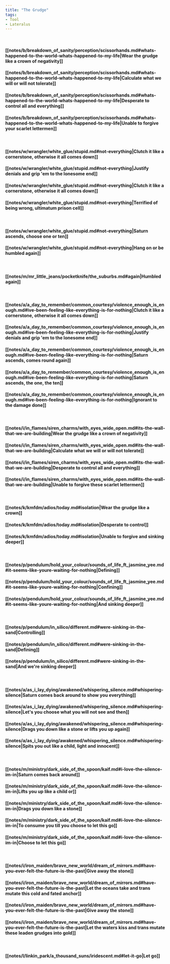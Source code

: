 ```yaml
---
title: "The Grudge"
tags:
- Tool
- Lateralus
---
```

&nbsp;
#### [[notes/b/breakdown_of_sanity/perception/scissorhands.md#whats-happened-to-the-world-whats-happened-to-my-life|Wear the grudge like a crown of negativity]]
#### [[notes/b/breakdown_of_sanity/perception/scissorhands.md#whats-happened-to-the-world-whats-happened-to-my-life|Calculate what we will or will not tolerate]]
#### [[notes/b/breakdown_of_sanity/perception/scissorhands.md#whats-happened-to-the-world-whats-happened-to-my-life|Desperate to control all and everything]]
#### [[notes/b/breakdown_of_sanity/perception/scissorhands.md#whats-happened-to-the-world-whats-happened-to-my-life|Unable to forgive your scarlet lettermen]]
&nbsp;
#### [[notes/w/wrangler/white_glue/stupid.md#not-everything|Clutch it like a cornerstone, otherwise it all comes down]]
#### [[notes/w/wrangler/white_glue/stupid.md#not-everything|Justify denials and grip 'em to the lonesome end]]
#### [[notes/w/wrangler/white_glue/stupid.md#not-everything|Clutch it like a cornerstone, otherwise it all comes down]]
#### [[notes/w/wrangler/white_glue/stupid.md#not-everything|Terrified of being wrong, ultimatum prison cell]]
&nbsp;
#### [[notes/w/wrangler/white_glue/stupid.md#not-everything|Saturn ascends, choose one or ten]]
#### [[notes/w/wrangler/white_glue/stupid.md#not-everything|Hang on or be humbled again]]
&nbsp;
#### [[notes/m/mr_little_jeans/pocketknife/the_suburbs.md#again|Humbled again]]
&nbsp;
#### [[notes/a/a_day_to_remember/common_courtesy/violence_enough_is_enough.md#ive-been-feeling-like-everything-is-for-nothing|Clutch it like a cornerstone, otherwise it all comes down]]
#### [[notes/a/a_day_to_remember/common_courtesy/violence_enough_is_enough.md#ive-been-feeling-like-everything-is-for-nothing|Justify denials and grip 'em to the lonesome end]]
#### [[notes/a/a_day_to_remember/common_courtesy/violence_enough_is_enough.md#ive-been-feeling-like-everything-is-for-nothing|Saturn ascends, comes round again]]
#### [[notes/a/a_day_to_remember/common_courtesy/violence_enough_is_enough.md#ive-been-feeling-like-everything-is-for-nothing|Saturn ascends, the one, the ten]]
#### [[notes/a/a_day_to_remember/common_courtesy/violence_enough_is_enough.md#ive-been-feeling-like-everything-is-for-nothing|Ignorant to the damage done]]
&nbsp;
#### [[notes/i/in_flames/siren_charms/with_eyes_wide_open.md#its-the-wall-that-we-are-building|Wear the grudge like a crown of negativity]]
#### [[notes/i/in_flames/siren_charms/with_eyes_wide_open.md#its-the-wall-that-we-are-building|Calculate what we will or will not tolerate]]
#### [[notes/i/in_flames/siren_charms/with_eyes_wide_open.md#its-the-wall-that-we-are-building|Desperate to control all and everything]]
#### [[notes/i/in_flames/siren_charms/with_eyes_wide_open.md#its-the-wall-that-we-are-building|Unable to forgive these scarlet lettermen]]
&nbsp;
#### [[notes/k/kmfdm/adios/today.md#isolation|Wear the grudge like a crown]]
#### [[notes/k/kmfdm/adios/today.md#isolation|Desperate to control]]
#### [[notes/k/kmfdm/adios/today.md#isolation|Unable to forgive and sinking deeper]]
&nbsp;
#### [[notes/p/pendulum/hold_your_colour/sounds_of_life_ft_jasmine_yee.md#it-seems-like-youre-waiting-for-nothing|Defining]]
#### [[notes/p/pendulum/hold_your_colour/sounds_of_life_ft_jasmine_yee.md#it-seems-like-youre-waiting-for-nothing|Confining]]
#### [[notes/p/pendulum/hold_your_colour/sounds_of_life_ft_jasmine_yee.md#it-seems-like-youre-waiting-for-nothing|And sinking deeper]]
&nbsp;
#### [[notes/p/pendulum/in_silico/different.md#were-sinking-in-the-sand|Controlling]]
#### [[notes/p/pendulum/in_silico/different.md#were-sinking-in-the-sand|Defining]]
#### [[notes/p/pendulum/in_silico/different.md#were-sinking-in-the-sand|And we're sinking deeper]]
&nbsp;
#### [[notes/a/as_i_lay_dying/awakened/whispering_silence.md#whispering-silence|Saturn comes back around to show you everything]]
#### [[notes/a/as_i_lay_dying/awakened/whispering_silence.md#whispering-silence|Let's you choose what you will not see and then]]
#### [[notes/a/as_i_lay_dying/awakened/whispering_silence.md#whispering-silence|Drags you down like a stone or lifts you up again]]
#### [[notes/a/as_i_lay_dying/awakened/whispering_silence.md#whispering-silence|Spits you out like a child, light and innocent]]
&nbsp;
#### [[notes/m/ministry/dark_side_of_the_spoon/kaif.md#i-love-the-silence-im-in|Saturn comes back around]]
#### [[notes/m/ministry/dark_side_of_the_spoon/kaif.md#i-love-the-silence-im-in|Lifts you up like a child or]]
#### [[notes/m/ministry/dark_side_of_the_spoon/kaif.md#i-love-the-silence-im-in|Drags you down like a stone]]
#### [[notes/m/ministry/dark_side_of_the_spoon/kaif.md#i-love-the-silence-im-in|To consume you till you choose to let this go]]
#### [[notes/m/ministry/dark_side_of_the_spoon/kaif.md#i-love-the-silence-im-in|Choose to let this go]]
&nbsp;
#### [[notes/i/iron_maiden/brave_new_world/dream_of_mirrors.md#have-you-ever-felt-the-future-is-the-past|Give away the stone]]
#### [[notes/i/iron_maiden/brave_new_world/dream_of_mirrors.md#have-you-ever-felt-the-future-is-the-past|Let the oceans take and trans mutate this cold and fated anchor]]
#### [[notes/i/iron_maiden/brave_new_world/dream_of_mirrors.md#have-you-ever-felt-the-future-is-the-past|Give away the stone]]
#### [[notes/i/iron_maiden/brave_new_world/dream_of_mirrors.md#have-you-ever-felt-the-future-is-the-past|Let the waters kiss and trans mutate these leaden grudges into gold]]
&nbsp;
#### [[notes/l/linkin_park/a_thousand_suns/iridescent.md#let-it-go|Let go]]
